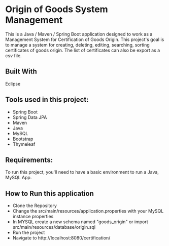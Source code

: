 # Origin of Goods System Management
This is a Java / Maven / Spring Boot application designed to work as a Management System for Certification of Goods Origin. This project's goal is to manage a system for creating, deleting, editing, searching, sorting certificates of goods origin. The list of certificates can also be export as a csv file.

## Built With
Eclipse

## Tools used in this project:

- Spring Boot 
- Spring Data JPA
- Maven
- Java 
- MySQL 
- Bootstrap
- Thymeleaf

## Requirements:
To run this project, you'll need to have a basic environment to run a Java, MySQL App.

## How to Run this application
- Clone the Repository
- Change the src/main/resources/application.properties with your MySQL instance properties
- In MYSQL create a new schema named "goods_origin" or import src/main/resources/database/origin.sql
- Run the project
- Navigate to http://localhost:8080/certification/ 


